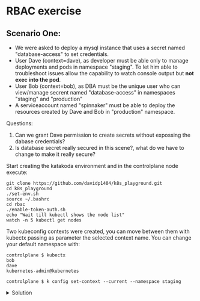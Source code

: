 # RBAC exercise

## Scenario One:
- We were asked to deploy a mysql instance that uses a secret named "database-access" to set credentials.
- User Dave (context=dave), as developer must be able only to manage deployments and pods in namespace "staging". To let him able to troubleshoot issues allow the capability to watch console output but __not exec into the pod__.
- User Bob (context=bob), as DBA must be the unique user who can view/manage secrent named "database-access" in namespaces "staging" and "production"
- A serviceaccount named "spinnaker" must be able to deploy the resources created by Dave and Bob in "production" namespace.

Questions:
1. Can we grant Dave permission to create secrets without expossing the dabase credentials?
2. Is database secret really secured in this scene?, what do we have to change to make it really secure?

Start creating the katakoda environment and in the controlplane node execute:
```
git clone https://github.com/davidp1404/k8s_playground.git
cd k8s_playground
./set-env.sh
source ~/.bashrc
cd rbac
./enable-token-auth.sh
echo "Wait till kubectl shows the node list"
watch -n 5 kubectl get nodes
```
Two kubeconfig contexts were created, you can move between them with kubectx passing as parameter the selected context name.
You can change your default namespace with:
```
controlplane $ kubectx
bob
dave
kubernetes-admin@kubernetes

controlplane $ k config set-context --current --namespace staging
```

<details close>
<summary> Solution</summary>
<br>
EnCt2f0d6320e10e8f631cc97aada81626e7fb48ffe1ff0d6320e10e8f631cc97aada42ca6/Z0hQD
TKrZ1EmIjY3VJLqb6/H5RtEYKWMrppSfkevPbTSQrRiZ/k2mbX8ARGZv7BpY4ISQSFpQBZLo0xFd7XJA
I39/Xvs3E7qEixBoHgqtOzVr7HGu9NxwO3R3XnB6Ju2lZ1pyqHIT5IMcty0DjFK6RoOg7XzrE1MU6tZN
lLkiaYQ5KqHTWwtBTZ6s922XHIjse6kARROxw9f0fPG4c9VsJnjnIvEoLpf7wDpsK8qFuVeyF2zGAqzj
OGBcuwlU39EZX0FX3siYI9ILLTKRzYVOrmgmMcBPPeQqcgPfcotYUH0+mrXofhQ2kBLb0g3NoJ/32isG
uvgUjZHOr2uz3VjNf0hCn+UEnokZl2vqd+BMshKPoQfJ3k8jJ8eateZNk6lDHQZhGKs7PsK0Y6FGx/X5
X/h6piVTq3QLv1D4yIJYSXiblPlLULxovPrB9MBFpaDDAwphTJnyjJ/50rJd+mrdZzh1NVQ8hndNqu6L
sjLWw+koHicxHuk6tnc55StOLTWHaVSLdZ4lpGNKcpGM7/K08phLxEBdeg3PM7r9rd1ryxUbWzshliOu
67peVCoHrMRRahueTXGKly1JqKcCuWmRyK8PSc8t+/iaqdgJiFBJhWRJqCaOw4fZ41OBNaYG+iaU0SqM
+LO731V9pfyqFVhTF7uSN/hixMg/dBAJI6HR+SmmQln2o3yF7FLMu578IQnPH7n3MxsHPdEUUrg4Xkis
ogYeuVlC1zpDWgQZNC09iMgdRBzJTF0CJO6lBPMHbjpFtRe1Bii5+uMjNBXFszICMrLgpsBzmqHXdd+Y
mFCORTlz3sDbnL3dC8wobX+hBKk5W0gnXj7XNlQzR7/dq5ER1jKzz9rrQvZelY9248IUHDdmmcK0CJU5
hvFDy5Lj/rZks+efA+jrGalTiX0L2jQkLgJUFFvW5PadA0d0+4KVA90f3yXr6oot5GN9EUEWnLrK17HO
yuaMXIZ32LSLXQSZiTEGAWPCo15xd4uboE7aUkFFOWcg+bXCNdq1vsEjBGRAgRyJRkOmL3M96nZeDFXF
cRVzGA732Jpw1R+TQzgdp4XmW9v5z3dyyAH3dTXh4J9ukuXxMDnH1TEP8eqMg9p/ZM0N6/nRKlsugNqV
7d+RmjLrcliN+2vA80Wqg+g9C0i1RcuOGy3ZZGsngi5Q6/I7MkomNljoSPUob0ADkaBu35KNaq8vrqY8
SSvzJdaBQcPw0rDYLJz7W+IsTHmxAgkJGFAZjYWNBIK9dL4lRvUcI92h5EhNFARswjTKKLB0UVERJN5U
/PpXwYeGvq0XnwZeWtOcjG65n0OlyfatT8hT8SC8vzyHyVyycRdP20k472+/Dy6pf3up4DvxlWHE+co5
+Na+IFpCnDfj+w/GThjEJfLubFkMlVQEItC0oSET1i/AIv7SorE4tfRns8wQAS5l2GCt0i+EegCNJpmA
EIDnoirT/3lDI2Lc+y5xudZJz+tQ+ZLhbkdFoiHdWDWI9SaNZnJ+8FfN4AoDNyOMuNKD46cMR6VZV7Jk
DgaxATsLLLCmayfYo4VCf0NhnVrOSPMhT8jljsP5s+4bfdvfKT0itrUgqVw9+Uh2dtOMitiuCii1hg+d
rRePZBzypEVvr1vRJ1tzVC1P/hfLXNnp5AmbhMEh0VFyBBv2yeaZa2r9lcYM5GsonxwZY7EqpOHWm2av
R73+zaVSvNCt1xDyOOlI1bs8FncP/Q0QONKjLhmeKI+A75hC5iWwc7bAB+7l+vZn/nACBHprioA989Yi
laLIxQq9xUHNjBqgtjFx5Y7Ssv8yV/5HQSt3V0yc1cfhlBJvlTkq5tIojHnJFNUaErdXNGcc27aKjs7X
5+cAw40AITCEJWXyWB1g1E8IjK/imAeXoRxBf3bqrbAKVIVbP3AKBr+EFMnuYeKA0myy5iu4YuUeqFsN
FLDmHZZwFJBXEOmHi+z1BFltiZg0ZmOJEdR9m2pb5DwGqtJt+P+tkchCbHxl0NG33vKah3NJyCyBb2rT
LPz0HVMR9X+MkPoK6Q6udCwLaIhDtPAbVeRWpBFI6WrSb2FxmlakFtOljnwqFmaiw0/ogld/5RjQQ2YZ
J2vRvRo1M+jy47IHHH1MOqIdaGiLNVYhgk91+FwRkee+ExLcyVERN/ZqOtHI2QieX3wrLvU4Rjbup7kz
IfKq8nQl/h9t9CD1HrQYKJMjv6Ym9DJh+4t50YRvtZ3zS9YfbFLX/HREmRicHOotOg3o7WZ92dwO44Dv
aX9HtCIy8hDbMnPCauZYSujUAXK/zCDa4VwTf8VrpkdZ5h/RsovrBEt5TeIy5ogkh3fdHkUhTvjLhfB9
ex4O7rDLegi4m2PkE2aAiKRYR3ABLv+5HFUqKP1ZlQJMfw7wwaEjHfRqT4uhVGgCov8zR/aH1DUCZdmR
gX2FSvgYxBvN3VtF+cgT3Nw/hcg3JegCdlf2TucBNa+CvqPEho8pc+GEt804EqdJMAzFxnmWaIZxwHmi
2lMnxluUpjpzO1JZvuZ3BkNk+meVPRSHk7FXjIZTnOkfqQVrIj7AS4ZrLQ7m2nU2Hx/nPgUnHq4wfdGu
ivyu+fcaDacYNQo/Q6yS7eJWEtTwS1KFB3Rf6WixKAYdvKjCqDCK9wLNZufReKKSedt5UeeuNvNN7sFP
vheZmp8XLX7kTv/xJDeenj6akD3tZ3R4cFBhvcRza2vMiKm9D6j4bWwwace+/vnkKwoMyHgIJ0ztnoHA
B5fOY27Y34LtzkhmhGVv9vWnbo5bQG1Ba++w/YQE07JlFiB6LR41/WG2yZj/OiRruwYoUkSq1P7BoX25
/Hefu9t1Ht8sfn1SesqChkeoL8JUxDgbVvUbiqX0+5fV4lh45c8j8+/PFWHKMS4FdgFyqyUfzTApCwYD
N5tjspBxUptAdFFgl2mcQssAJvoyvX9aLVoyMrcPXGmDY7g9LDOtS7HYjm3ezhCu6nFFOX1fypYMw83y
4aeIByCaUW8DUwC84Ak19NkeA1Fkm0loEKQxA+PN5v+fBfPtHkTNxDRHYK4xUl28L0ChKKmMhtOpAAtQ
wBY+iP41bOBu5iHR3yOkuizYr8D09N2Fh7fOfolbNrHLfljxP55qTT0fe2Xc6KziVrNuoBDJ1mvuZJok
BlL1yGDmutQ3+Ok8/+KXh9P0WUSaWhB8fGdjAhk2vv6yc8zZuvglTJ/I32whEhIM8VYKy9bJSvDeWyLL
dYprSL0jvoxZs4vMWTAegrcGeqASCBX9e1fduhlssQyYYJymHut8l+sx4hrVvMuqm/r8OjpnQL0Ekxey
Lt+qoZ3nW719SeqhC6fF/OaMNL+YeTfg+kdesuCyJnrrACZLCnMuAaWZiAJofw0EPk1KSrnofLrogTV3
ncS0ulCRBc6wQu5P4uI0NxwOS5MFJzHgOguHVO34okDwuxK4IZT652bdcU9ReDvPJqf20aEewawORwvn
fRXLnfLmhpzEXhfJZoA45ohY89fysk+E5H5SLBuPqioEPKIjP119dHQQVh2hKX6ZnvYXKDYDFz3mtUya
hOgVn1w==IwEmS

Decrypt it at https://encipher.it
